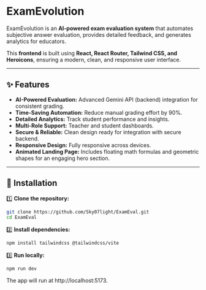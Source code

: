 # ExamEvolution

ExamEvolution is an **AI-powered exam evaluation system** that automates subjective answer evaluation, provides detailed feedback, and generates analytics for educators.

This **frontend** is built using **React, React Router, Tailwind CSS, and Heroicons**, ensuring a modern, clean, and responsive user interface.

---

## ✨ Features

- **AI-Powered Evaluation:** Advanced Gemini API (backend) integration for consistent grading.
- **Time-Saving Automation:** Reduce manual grading effort by 90%.
- **Detailed Analytics:** Track student performance and insights.
- **Multi-Role Support:** Teacher and student dashboards.
- **Secure & Reliable:** Clean design ready for integration with secure backend.
- **Responsive Design:** Fully responsive across devices.
- **Animated Landing Page:** Includes floating math formulas and geometric shapes for an engaging hero section.

---

## 🚀 Installation

1️⃣ **Clone the repository:**

```bash
git clone https://github.com/Sky07light/ExamEval.git
cd ExamEval
```

2️⃣ **Install dependencies:**

```bash
npm install tailwindcss @tailwindcss/vite
```

3️⃣ **Run locally:**

```bash
npm run dev
```
The app will run at http://localhost:5173.

